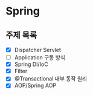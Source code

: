 # Spring

## 주제 목록

- [x] Dispatcher Servlet
- [ ] Application 구동 방식
- [x] Spring DI/IoC
- [x] Filter
- [x] @Transactional 내부 동작 원리
- [x] AOP/Spring AOP
